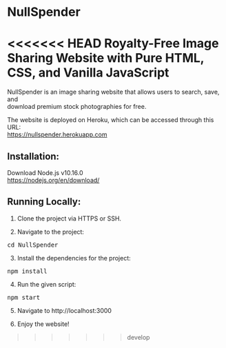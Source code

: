 # NullSpender
<<<<<<< HEAD
Royalty-Free Image Sharing Website with Pure HTML, CSS, and Vanilla JavaScript
=======
NullSpender is an image sharing website that allows users to search, save, and <br/>
download premium stock photographies for free. <br/>

The website is deployed on Heroku, which can be accessed through this URL: <br/>
https://nullspender.herokuapp.com

## Installation:
Download Node.js v10.16.0 <br/>
https://nodejs.org/en/download/

## Running Locally:
1) Clone the project via HTTPS or SSH.

2) Navigate to the project:<br/>
  <pre>cd NullSpender</pre>
3) Install the dependencies for the project:<br/>
 <pre>npm install</pre>
4) Run the given script: <br/>
<pre>npm start</pre>
5) Navigate to http://localhost:3000

6) Enjoy the website!
>>>>>>> develop
